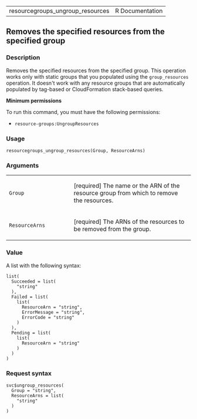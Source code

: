 <table style="width: 100%;">
<tbody>
<tr class="odd">
<td>resourcegroups_ungroup_resources</td>
<td style="text-align: right;">R Documentation</td>
</tr>
</tbody>
</table>

## Removes the specified resources from the specified group

### Description

Removes the specified resources from the specified group. This operation
works only with static groups that you populated using the
`group_resources` operation. It doesn't work with any resource groups
that are automatically populated by tag-based or CloudFormation
stack-based queries.

**Minimum permissions**

To run this command, you must have the following permissions:

-   `resource-groups:UngroupResources`

### Usage

    resourcegroups_ungroup_resources(Group, ResourceArns)

### Arguments

<table>
<colgroup>
<col style="width: 35%" />
<col style="width: 65%" />
</colgroup>
<tbody>
<tr class="odd">
<td><code
id="resourcegroups_ungroup_resources_:_Group">Group</code></td>
<td><p>[required] The name or the ARN of the resource group from which
to remove the resources.</p></td>
</tr>
<tr class="even">
<td><code
id="resourcegroups_ungroup_resources_:_ResourceArns">ResourceArns</code></td>
<td><p>[required] The ARNs of the resources to be removed from the
group.</p></td>
</tr>
</tbody>
</table>

### Value

A list with the following syntax:

    list(
      Succeeded = list(
        "string"
      ),
      Failed = list(
        list(
          ResourceArn = "string",
          ErrorMessage = "string",
          ErrorCode = "string"
        )
      ),
      Pending = list(
        list(
          ResourceArn = "string"
        )
      )
    )

### Request syntax

    svc$ungroup_resources(
      Group = "string",
      ResourceArns = list(
        "string"
      )
    )
